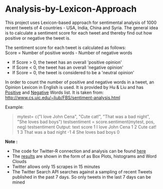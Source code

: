 # Analysis-by-Lexicon-Approach

This project uses Lexicon-based approach for sentimental analysis of 1000 recent tweets of 4 countries - USA, India, China and Syria.
The general idea is to calculate a sentiment score for each tweet and thereby find out how positive or negative the tweet is.

The sentiment score for each tweet is calculated as follows:          
Score  =  Number of positive words  -  Number of negative words
* If Score > 0, the tweet has an overall 'positive opinion'
* If Score < 0, the tweet has an overall 'negative opinion'
* If Score = 0, the tweet is considered to be a 'neutral opinion'

In order to count the number of positive and negative words in a tweet, an Opinion Lexicon in English is used.
It is provided by Hu & Liu and has [Positive](https://github.com/Surya-Murali/Analysis-by-Lexicon-Approach/blob/master/Positive-Words.txt) and [Negative](https://github.com/Surya-Murali/Analysis-by-Lexicon-Approach/blob/master/Negative-Words.txt) Words list. It is taken from: http://www.cs.uic.edu/~liub/FBS/sentiment-analysis.html

Example:

>mytest= c("I love John Cena", "Cute cat!", "That was a bad night", "She loves bad boys")
>testsentiment = score.sentiment(mytest, pos, neg)
>testsentiment
Output:
                   text        score
 1     I love John Cena            1
 2            Cute cat!            1
 3 That was a bad night           -1
 4   She loves bad boys            0
 
 **Note :** 
* The code for Twitter-R connection and analysis can be found [here](https://github.com/Surya-Murali/Analysis-by-Lexicon-Approach/blob/master/LexiconBasedAnalysis.R)
* The [results](https://github.com/Surya-Murali/Analysis-by-Lexicon-Approach/tree/master/Outputs) are shown in the form of as Box Plots, histograms and Word Clouds
* Twitter allows only 15 scrapes in 15 minutes
* The Twitter Search API searches against a sampling of recent Tweets published in the past 7 days. So only tweets in the last 7 days can be mined
